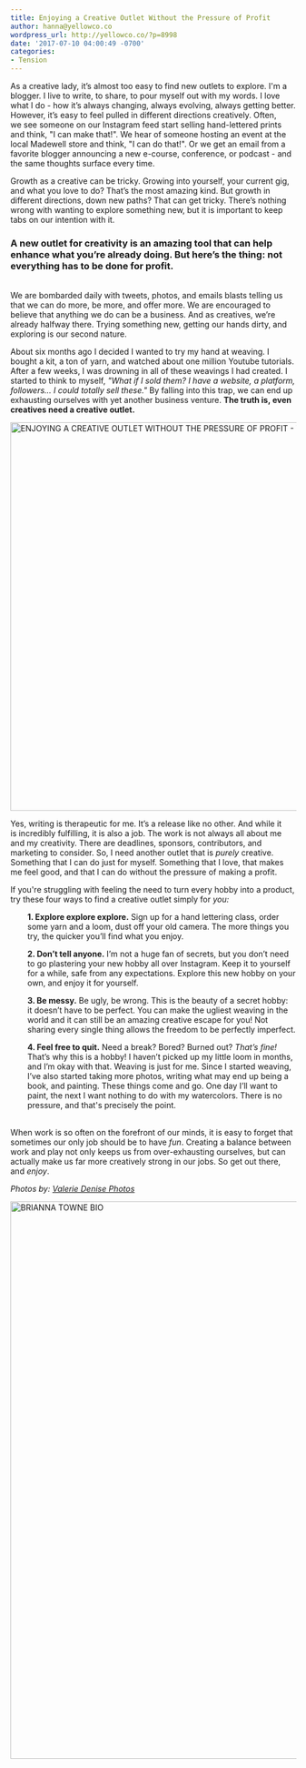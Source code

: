 ```yaml
---
title: Enjoying a Creative Outlet Without the Pressure of Profit
author: hanna@yellowco.co
wordpress_url: http://yellowco.co/?p=8998
date: '2017-07-10 04:00:49 -0700'
categories:
- Tension
---
```

<p>As a creative lady, it&rsquo;s almost too easy to find new outlets to explore. I'm&nbsp;a blogger. I live to write, to share, to pour myself out with my words. I love what I do&nbsp;- how it&rsquo;s always changing, always evolving, always getting better. However, it&rsquo;s easy to feel pulled in different directions creatively. Often, we&nbsp;see someone on our Instagram feed start selling hand-lettered prints and think, "I can make that!". We&nbsp;hear of someone&nbsp;hosting an event at the local Madewell store and think, "I can do that!". Or we get an email from a favorite blogger announcing a new e-course, conference, or podcast - and the same thoughts surface every time.</p>
<p><span style="font-weight: 400;">Growth as a creative can be tricky. Growing into yourself, your current gig, and what you love to do? That&rsquo;s the most amazing kind. But growth in different directions, down new paths? That can get tricky. There&rsquo;s nothing wrong with wanting to explore something new, but it is important to keep tabs on our intention with it.</span></p>
<h3><strong>A new outlet for creativity is an amazing tool that can help enhance what you&rsquo;re already doing. But here&rsquo;s the thing: not everything has to be done for profit.</strong></h3><br />
<span style="font-weight: 400;">We are bombarded daily with tweets, photos, and emails blasts telling us that we can do more, be more, and offer more. We are encouraged to believe that anything we do can be a business. And as creatives, we&rsquo;re already halfway there. Trying something new, getting our hands dirty, and exploring is our second nature. </span></p>
<p><span style="font-weight: 400;">About six months ago I decided I wanted to try my hand at weaving. I bought a kit, a ton of yarn, and watched about one million Youtube tutorials. After a few weeks, I was drowning in all of these weavings I had created. I started to think to myself, <em>"What if I sold them?</em>&nbsp;<em>I have a website, a platform, followers&hellip; I could totally sell these."</em>&nbsp;By falling into this trap, we can end up exhausting ourselves with yet another business venture. <strong>The truth is,&nbsp;even creatives need a creative outlet.</strong></span></p>
<p><img class="aligncenter wp-image-9001 size-full" title="ENJOYING A CREATIVE OUTLET WITHOUT THE PRESSURE OF PROFIT - THE YELLOW ROOM" src="http://yellowco.co/wp-content/uploads/2017/07/ValerieDenisePhotos-15.jpg" alt="ENJOYING A CREATIVE OUTLET WITHOUT THE PRESSURE OF PROFIT - THE YELLOW ROOM" width="1024" height="683" /></p>
<p><span style="font-weight: 400;">Yes, writing is therapeutic for me. It&rsquo;s a release like no other. And while it is&nbsp;incredibly fulfilling, it is also a job.&nbsp;The work is not always all about me and my creativity. There are deadlines, sponsors, contributors, and marketing to consider. So, I need another outlet that is <em>purely</em> creative. Something that I can do just for myself. Something that I love, that makes me feel good, and that I can do without the pressure of making a profit. </span></p>
<p><span style="font-weight: 400;">If you're struggling with feeling the need to turn every hobby into a product, try these four ways to find&nbsp;a creative outlet simply for&nbsp;<em>you:</em></span></p>
<p style="padding-left: 30px;"><span style="font-weight: 400;"><span style="font-weight: 400;"><span style="font-weight: 400;"><span style="font-weight: 400;"><strong>1. Explore explore explore.</strong> Sign up for a hand lettering class, order some yarn and a loom, dust off your old camera. The more things you try, the quicker you&rsquo;ll find what you&nbsp;enjoy.</span></span></span></span></p></p>
<p style="padding-left: 30px;"><span style="font-weight: 400;"><span style="font-weight: 400;"><span style="font-weight: 400;"><span style="font-weight: 400;"><strong>2. Don&rsquo;t tell anyone.</strong> I&rsquo;m not a huge fan of secrets, but you don&rsquo;t need to go plastering your new hobby all over Instagram. Keep it to yourself for a while, safe from any expectations. Explore this new hobby on your own, and enjoy it for yourself.</span></span></span></span></p></p>
<p style="padding-left: 30px;"><span style="font-weight: 400;"><span style="font-weight: 400;"><span style="font-weight: 400;"><span style="font-weight: 400;"><strong>3. Be messy.</strong> Be ugly, be wrong. This is the beauty of a secret hobby: it&nbsp;doesn&rsquo;t have to be perfect. You can make the ugliest weaving in the world and it can still be an amazing creative escape&nbsp;for you! Not sharing every single thing allows the freedom to be&nbsp;perfectly imperfect.<br />
</span></span></span></span></p></p>
<p style="padding-left: 30px;"><span style="font-weight: 400;"><strong>4. Feel free to quit.</strong> Need a break? Bored? Burned out? <em>That&rsquo;s fine!</em> That&rsquo;s why this is&nbsp;a hobby! I haven&rsquo;t picked up my little loom in months, and I&rsquo;m okay with that. Weaving is just for me. Since I started weaving, I&rsquo;ve also started taking more photos, writing what may end up being a book, and painting. These things come and go. One day I&rsquo;ll want to paint, the next I want nothing to do with my watercolors.&nbsp;There is no pressure, and that's precisely the point. </span></p><br />
When work is so often on the forefront of our minds, it is easy to forget that sometimes our only job should be to have&nbsp;<em>fun</em>. Creating a balance between work and play not only keeps us from over-exhausting ourselves, but can actually make us far more creatively strong in our jobs. So get out there, and&nbsp;<em>enjoy</em>.</p>
<p><em>Photos by:&nbsp;<a href="http://www.valeriedenisephotos.com/" target="_blank" rel="noopener noreferrer">Valerie Denise Photos</a></em></p>
<p><a href="http://lifebybri.com/" target="_blank" rel="noopener noreferrer"><img class="aligncenter wp-image-8724 size-full" src="http://yellowco.co/wp-content/uploads/2017/06/BRIANNA-TOWNE-BIO.jpg" alt="BRIANNA TOWNE BIO" width="2699" height="980" /></a></p>
